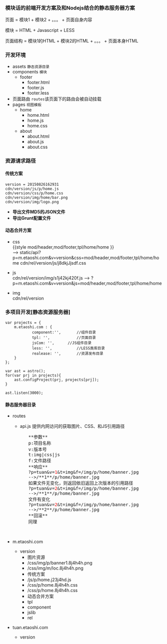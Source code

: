 
### 模块话的前端开发方案及和Nodejs结合的静态服务器方案

页面 = 模块1 + 模块2 + 。。。 + 页面自身内容

模块 = HTML + Javascript + LESS

页面结构 = 模块1的HTML + 模块2的HTML + 。。。 + 页面本身HTML


### 开发环境
* assets 		`静态资源目录`
* components `模块`
	* footer
		* footer.html
		* footer.js
		* footer.less
* 页面路由	`routes`该页面下的路由会被自动挂载
* pages		`视图模板`
	* home
		* home.html
		* home.js
		* home.css
	* about
		* about.html
		* about.js
		* about.css

### 资源请求路径
#### 传统方案
	version = 20150826162931
	cdn/version/js/p/home.js
	cdn/version/css/p/home.css
	cdn/version/img/home/bar.png
	cdn/version/img/logo.png

* **导出文件MD5的JSON文件**
* **导出Grunt配置文件** 

#### 动态合并方案
* css<br/>
	{{style mod/header,mod/footer,tpl/home/home }}<br/> -->
	static/api?p=m.etaoshi.com&v=version&css=mod/header,mod/footer,tpl/home/home
	cdn/rel/version/js/j8dkjJjsdf.css	
		
* js<br/>
	cdn/rel/version/img/s1j42kj420f.js -->  ?p=m.etaoshi.com&v=version&js=mod/header,mod/footer,tpl/home/home

* img</br>
	cdn/rel/version
	


### 多项目开发[静态资源服务器]
	var projects = {
		m.etaoshi.com : {
				component:'',		//组件目录
				tpl: '',			//页面目录	
				jsCom: '',		//JS组件目录
				less: '',			//LESS类库目录
				realease: '',		//资源发布目录
		}
	};

	var ast = astro();
	for(var prj in projects){
		ast.configProject(prj, projects[prj]);
	}
	
	ast.listen(3000);
	
#### 静态服务器目录
* routes
	* api.js 提供内网访问的获取图片、CSS、和JS引用路径<br>
	<pre>
		**参数**
		p:项目名称
		v:版本号
		t:img|css|js
		f:文件路径
		**响应**
		?p=tuan&v=<span style="color:red">1</span>&t=img&f=/img/p/home/banner.jpg
		-->/**1**/p/home/banner.jpg
		如果文件无变化，则返回依旧返回上次版本的引用路径
		?p=tuan&v=<span style="color:red">2</span>&t=img&f=/img/p/home/banner.jpg
		-->/**1**/p/home/banner.jpg
		文件有变化
		?p=tuan&v=<span style="color:red">2</span>&t=img&f=/img/p/home/banner.jpg
		-->/**2**/p/home/banner.jpg
		**回滚**
		同理
		
	</pre>

* m.etaoshi.com
	* version
		* 图片资源
		* /css/img/p/banner1.8j4h4h.png
		* /css/img/m/loc.8j4h4h.png
		* 传统方案
		* /js/p/home.j23j4hd.js
		* /css/p/home.8j4h4h.css
		* /css/p/home.8j4h4h.css
		* 动态合并方案
		* tpl
		* component
		* jslib
		* rel
* tuan.etaoshi.com
	* version